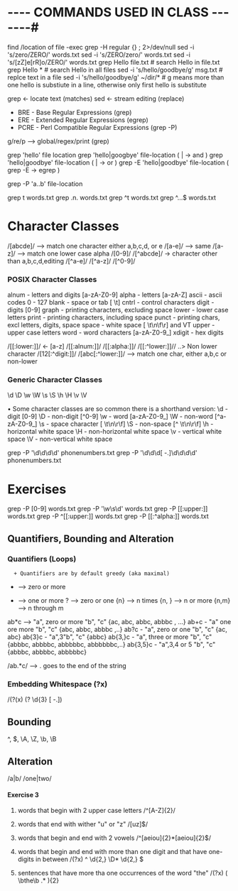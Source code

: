 # ---- COMMANDS USED IN CLASS -------#


find /location of file -exec grep -H regular {} \; 2>/dev/null
sed -i 's/zero/ZERO/' words.txt
sed -i 's/ZERO/zero/' words.txt
sed -i 's/[zZ]e[rR]o/ZERO/' words.txt
grep Hello file.txt  # search Hello in file.txt
grep Hello *  # search Hello in all files
sed -i 's/hello/goodbye/g' msg.txt # replce text in a file
sed -i 's/hello/goodbye/g' ~/dir/*  # g means more than one hello is substiute in a line, otherwise only first hello is substitute



grep <- locate text (matches)
sed <- stream editing (replace)

+ BRE - Base Regular Expressions (grep)
+ ERE - Extended Regular Expressions (egrep)
+ PCRE - Perl Compatible Regular Expressions (grep -P)


g/re/p --> global/regex/print (grep)

grep 'hello' file location
grep 'hello|googbye' file-location ( | -> and )
grep 'hello\|goodbye' file-location ( \| -> or )
grep -E 'hello|goodbye' file-location ( grep -E -> egrep )

grep -P 'a..b' file-location


grep t words.txt
grep .n. words.txt
grep ^t words.txt
grep ^...$ words.txt

# Character Classes

/[abcde]/ --> match one character either a,b,c,d, or e 
/[a-e]/ --> same
/[a-z]/ --> match one lower case alpha
/[0-9]/
/[^abcde]/ -> character other than a,b,c,d,editing
/[^a-e]/
/[^a-z]/
/[^0-9]/

### POSIX Character Classes

alnum - letters and digits [a-zA-Z0-9]
alpha - letters [a-zA-Z]
ascii - ascii codes 0 - 127
blank - space or tab [ \t]
cntrl - control characters
digit - digits [0-9]
graph - printing characters, excluding space
lower - lower case letters
print - printing characters, including space
punct - printing chars, excl letters, digits, space
space - white space [ \t\n\f\r] and VT
upper - upper case letters
word - word characters [a-zA-Z0-9_]
xdigit - hex digits

/[[:lower:]]/  <- [a-z]
/[[:alnum:]]/
/[[:alpha:]]/
/[[:^lower:]]// ..> Non lower character
/[12[:^digit:]]/
/[abc[:^lower:]]/ --> match one char, either a,b,c or non-lower


### Generic Character Classes

\d \D \w \W \s \S \h \H \v \V

• Some character classes are so common there is a
shorthand version:
\d - digit [0-9]
\D - non-digit [^0-9]
\w - word [a-zA-Z0-9_]
\W - non-word [^a-zA-Z0-9_]
\s - space character [ \t\n\r\f]
\S - non-space [^ \t\n\r\f]
\h - horizontal white space
\H - non-horizontal white space
\v - vertical white space
\V - non-vertical white space

grep -P '\d\d\d\d' phonenumbers.txt
grep -P '\d\d\d[ \-\.]\d\d\d\d' phonenumbers.txt

# Exercises
grep -P [0-9] words.txt
grep -P '\w\s\d' words.txt
grep -P [[:upper:]] words.txt
grep -P ^[[:upper:]] words.txt
grep -P [[:^alpha:]] words.txt


## Quantifiers, Bounding and Alteration

### Quantifiers (Loops)
      + Quantifiers are by default greedy (aka maximal)
* --> zero or more
+ --> one or more
? --> zero or one
{n} --> n times
{n, } --> n or more
{n,m} --> n through m

ab*c --> "a", zero or more "b", "c" {ac, abc, abbc, abbbc , ...}
ab+c - "a" one ore more "b", "c"    {abc, abbc, abbbc ,..}
ab?c - "a", zero or one "b", "c"   {ac, abc}
ab{3}c - "a",3"b", "c" {abbc}
ab{3,}c - "a", three or more "b", "c" {abbbc, abbbbc, abbbbbc, abbbbbbc,..}
ab{3,5}c - "a",3,4 or 5 "b", "c" {abbbc, abbbbc, abbbbbc}


/ab.*c/   --> . goes to the end of the string


### Embedding Whitespace  (?x)

/(?(x) \(? \d{3}  [ \-\.]) 

## Bounding

^, $, \A, \Z, \b, \B

## Alteration

/a|b/
/one|two/

#### Exercise 3

1. words that begin with 2 upper case letters
/^[A-Z]{2}/

2. words that end with wither "u" or "z"
/[uz]$/

3. words that begin and end with 2 vowels
/^[aeiou]{2}*[aeiou]{2}$/

4. words that begin and end with more than one digit and that have one-digits in between 
/(?x) ^ \d{2,} \D* \d{2,} $

5. sentences that have more tha one occurrences of the word "the"
/(?x) ( \bthe\b .* ){2}
